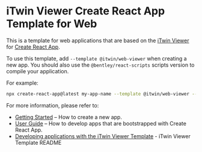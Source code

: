 # iTwin Viewer Create React App Template for Web

This is a template for web applications that are based on the [iTwin Viewer](https://github.com/itwin/viewer/tree/main/packages/modules/web-viewer-react) for [Create React App](https://github.com/facebook/create-react-app).

To use this template, add `--template @itwin/web-viewer` when creating a new app. You should also use the `@bentley/react-scripts` scripts version to compile your application.

For example:

```sh
npx create-react-app@latest my-app-name --template @itwin/web-viewer --scripts-version @bentley/react-scripts
```

For more information, please refer to:

- [Getting Started](https://create-react-app.dev/docs/getting-started) – How to create a new app.
- [User Guide](https://create-react-app.dev) – How to develop apps that are bootstrapped with Create React App.
- [Developing applications with the iTwin Viewer Template](https://github.com/iTwin/viewer/blob/master/packages/modules/cra-template-web-viewer/template/README.md) - iTwin Viewer Template README
